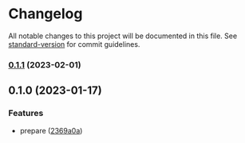 # Changelog

All notable changes to this project will be documented in this file. See [standard-version](https://github.com/conventional-changelog/standard-version) for commit guidelines.

### [0.1.1](https://github.com/iendeavor/import-meta-env/compare/prepare0.1.0...prepare0.1.1) (2023-02-01)

## 0.1.0 (2023-01-17)


### Features

* prepare ([2369a0a](https://github.com/iendeavor/import-meta-env/commit/2369a0a1d2592c8e14a61a6c4af92f43995ea984))
